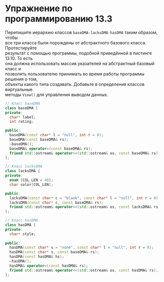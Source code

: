 # Упражнение по программированию 13.3  
Перепишите иерархию классов `baseDMA-lacksDMA-hasDMA` таким образом, чтобы  
все три класса были порождены от абстрактного базового класса. Протестируйте  
результат с помощью программы, подобной приведённой в листинге 13.10. То есть  
она должна использовать массив указателей на абстрактный базовый класс и  
позволять пользователю принимать во время работы программы решения о том,  
объекты какого типа создавать. Добавьте в определения классов виртуальные  
методы `View()` для управления выводом данных.  

```cpp
// Класс baseDMA
class baseDMA {
private:
  char* label;
  int rating;

public:
  baseDMA(const char* l = "null", int r = 0);
  baseDMA(const baseDMA& rs);
  ~baseDMA();
  baseDMA& operator=(const baseDMA& rs);
  friend std::ostream& operator<<(std::ostream& os, const baseDMA& rs);
};

// Класс lacksDMA
class lacksDMA {
private:
  enum {COL_LEN = 40};
  char color[COL_LEN];

public:
  lacksDMA(const char* c = "blank", const char* l = "null", int r = 0);
  lacksDMA(const char* c, const baseDMA& rs);
  friend std::ostream& operator<<(std::ostream& os, const lacksDMA& rs);
};

// Класс hasDMA
class hasDMA {
private:
  char* style;
  
public:
  hasDMA(const char* s = "none", const char* l = "null", int r = 0);
  hasDMA(const char* s, const baseDMA& rs);
  hasDMA(const hasDMA& hs);
  ~hasDMA();
  hasDMA& operator=(const hasDMA& rs);
  friend std::ostream& operator<<(std::ostream& os, const hasDMA& rs);
};
```